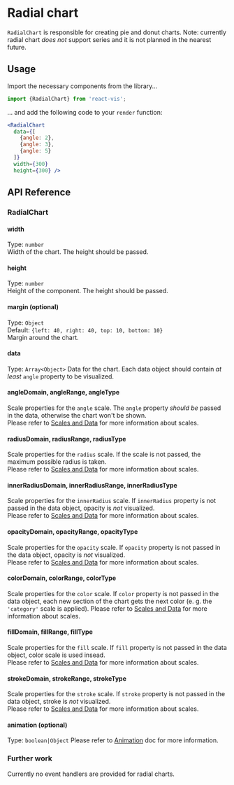 # Radial chart

`RadialChart` is responsible for creating pie and donut charts.
Note: currently radial chart _does not_ support series and it is not planned in the nearest future.

## Usage

Import the necessary components from the library&hellip;

```jsx
import {RadialChart} from 'react-vis';
```

&hellip; and add the following code to your `render` function:

```jsx
<RadialChart
  data={[
    {angle: 2},
    {angle: 3},
    {angle: 5}
  ]}
  width={300}
  height={300} />
```
## API Reference

### RadialChart

#### width
Type: `number`  
Width of the chart. The height should be passed.

#### height
Type: `number`  
Height of the component. The height should be passed.

#### margin (optional)
Type: `Object`  
Default: `{left: 40, right: 40, top: 10, bottom: 10}`  
Margin around the chart.

#### data
Type: `Array<Object>`
Data for the chart. Each data object should contain _at least_ `angle` property to be visualized.

#### angleDomain, angleRange, angleType
Scale properties for the `angle` scale. The `angle` property _should be_ passed in the data, otherwise the chart won't be shown.  
Please refer to [Scales and Data](common-principles.md#scales-and-data) for more information about scales.

#### radiusDomain, radiusRange, radiusType
Scale properties for the `radius` scale. If the scale is not passed, the maximum possible radius is taken.  
Please refer to [Scales and Data](common-principles.md#scales-and-data) for more information about scales.

#### innerRadiusDomain, innerRadiusRange, innerRadiusType
Scale properties for the `innerRadius` scale. If `innerRadius` property is not passed in the data object, opacity is _not_ visualized.  
Please refer to [Scales and Data](common-principles.md#scales-and-data) for more information about scales.

#### opacityDomain, opacityRange, opacityType
Scale properties for the `opacity` scale. If `opacity` property is not passed in the data object, opacity is _not_ visualized.  
Please refer to [Scales and Data](common-principles.md#scales-and-data) for more information about scales.

#### colorDomain, colorRange, colorType
Scale properties for the `color` scale. If `color` property is not passed in the data object, each new section of the chart gets the next color (e. g. the `'category'` scale is applied).
Please refer to [Scales and Data](common-principles.md#scales-and-data) for more information about scales.

#### fillDomain, fillRange, fillType
Scale properties for the `fill` scale. If `fill` property is not passed in the data object, color scale is used insead.  
Please refer to [Scales and Data](common-principles.md#scales-and-data) for more information about scales.

#### strokeDomain, strokeRange, strokeType
Scale properties for the `stroke` scale. If `stroke` property is not passed in the data object, stroke is _not_ visualized.  
Please refer to [Scales and Data](common-principles.md#scales-and-data) for more information about scales.

#### animation (optional)
Type: `boolean|Object`
Please refer to [Animation](./animation.md) doc for more information.

### Further work
Currently no event handlers are provided for radial charts.
